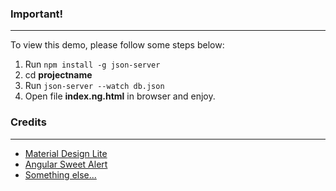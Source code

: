 ### Important!
---

To view this demo, please follow some steps below:

1. Run `npm install -g json-server`
2. cd **projectname**
3. Run `json-server --watch db.json`
4. Open file **index.ng.html** in browser and enjoy.

### Credits
---

+ [Material Design Lite](https://www.getmdl.io/)
+ [Angular Sweet Alert](https://github.com/oitozero/ngSweetAlert)
+ [Something else...]()
